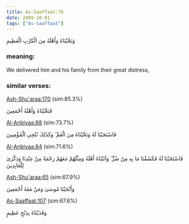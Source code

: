 ```yaml
---
title: As-Saaffaat:76
date: 2009-10-01
tags: ["As-Saaffaat"]
---
```

وَنَجَّيْنَاهُ وَأَهْلَهُ مِنَ الْكَرْبِ الْعَظِيمِ
### meaning: 
We delivered him and his family from their great distress,
### similar verses: 

[Ash-Shu'araa:170](/26/170) (sim:85.3%)

فَنَجَّيْنَاهُ وَأَهْلَهُ أَجْمَعِينَ

[Al-Anbiyaa:88](/21/88) (sim:73.7%)

فَاسْتَجَبْنَا لَهُ وَنَجَّيْنَاهُ مِنَ الْغَمِّ ۚ وَكَذَٰلِكَ نُنْجِي الْمُؤْمِنِينَ

[Al-Anbiyaa:84](/21/84) (sim:71.6%)

فَاسْتَجَبْنَا لَهُ فَكَشَفْنَا مَا بِهِ مِنْ ضُرٍّ ۖ وَآتَيْنَاهُ أَهْلَهُ وَمِثْلَهُمْ مَعَهُمْ رَحْمَةً مِنْ عِنْدِنَا وَذِكْرَىٰ لِلْعَابِدِينَ

[Ash-Shu'araa:65](/26/65) (sim:67.9%)

وَأَنْجَيْنَا مُوسَىٰ وَمَنْ مَعَهُ أَجْمَعِينَ

[As-Saaffaat:107](/37/107) (sim:67.6%)

وَفَدَيْنَاهُ بِذِبْحٍ عَظِيمٍ
